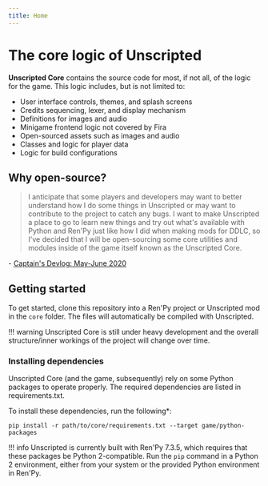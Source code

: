```yaml
---
title: Home
---
```


# The core logic of Unscripted

**Unscripted Core** contains the source code for most, if not all, of the logic for the game. This logic includes, but is not limited to:

- User interface controls, themes, and splash screens
- Credits sequencing, lexer, and display mechanism
- Definitions for images and audio
- Minigame frontend logic not covered by Fira
- Open-sourced assets such as images and audio
- Classes and logic for player data
- Logic for build configurations

## Why open-source?

> I anticipate that some players and developers may want to better understand how I do some things in Unscripted or may want to contribute to the project to catch any bugs. I want to make Unscripted a place to go to learn new things and try out what's available with Python and Ren'Py just like how I did when making mods for DDLC, so I've decided that I will be open-sourcing some core utilities and modules inside of the game itself known as the Unscripted Core.

\- [Captain's Devlog: May-June 2020](https://unscriptedvn.dev/posts/2020/06/15/captains-devlog-may-june-2020/)

## Getting started

To get started, clone this repository into a Ren'Py project or Unscripted mod in the `core` folder. The files will automatically be compiled with Unscripted.

!!! warning
    Unscripted Core is still under heavy development and the overall structure/inner workings of the project will change over time.

### Installing dependencies

Unscripted Core (and the game, subsequently) rely on some Python packages to operate properly. The required dependencies are listed in requirements.txt.

To install these dependencies, run the following\*:

```
pip install -r path/to/core/requirements.txt --target game/python-packages
```

!!! info
    Unscripted is currently built with Ren'Py 7.3.5, which requires that these packages be Python 2-compatible. Run the `pip` command in a Python 2 environment, either from your system or the provided Python environment in Ren'Py.
